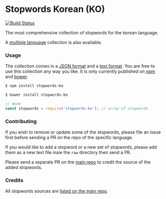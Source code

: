 Stopwords Korean (KO)
=======

[![Build Status](https://travis-ci.org/stopwords-iso/stopwords-ko.svg?branch=master)](https://travis-ci.org/stopwords-iso/stopwords-ko)

The most comprehensive collection of stopwords for the korean language.

A [multiple language](https://github.com/stopwords-iso/stopwords-iso) collection is also available.

### Usage

The collection comes in a
[JSON format](https://raw.githubusercontent.com/stopwords-iso/stopwords-iso/master/stopwords-ko.json) and a
[text format](https://raw.githubusercontent.com/stopwords-iso/stopwords-iso/master/stopwords-ko.txt).
You are free to use this collection any way you like.
It is only currently published on [npm](https://www.npmjs.com/stopwords-ko) and [bower](https://bower.io).

```sh
$ npm install stopwords-ko
```

```sh
$ bower install stopwords-ko
```

```js
// Node
const stopwords = require('stopwords-ko'); // array of stopwords
```

### Contributing

If you wish to remove or update some of the stopwords, please file an issue first before sending a PR on the repo of the specific language.

If you would like to add a stopword or a new set of stopwords, please add them as a new text file insie the `raw` directory then send a PR.

Please send a separate PR on the [main repo](https://github.com/stopwords-iso/stopwords-iso) to credit the source of the added stopwords.

### Credits

All stopwords sources are [listed on the main repo](https://github.com/stopwords-iso/stopwords-iso/blob/master/CREDITS.md).
